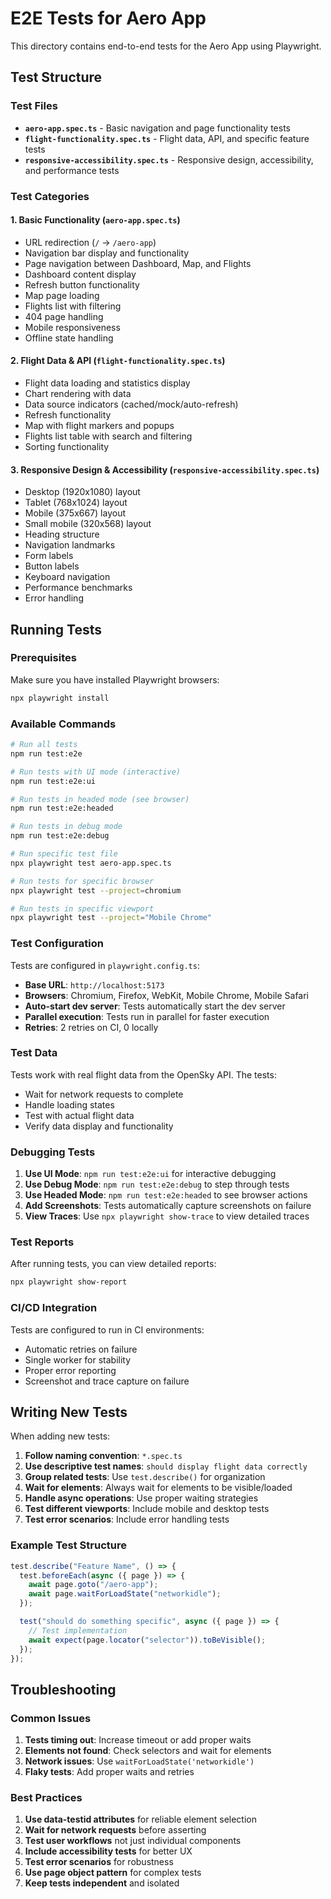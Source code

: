 # E2E Tests for Aero App

This directory contains end-to-end tests for the Aero App using Playwright.

## Test Structure

### Test Files

- **`aero-app.spec.ts`** - Basic navigation and page functionality tests
- **`flight-functionality.spec.ts`** - Flight data, API, and specific feature tests
- **`responsive-accessibility.spec.ts`** - Responsive design, accessibility, and performance tests

### Test Categories

#### 1. Basic Functionality (`aero-app.spec.ts`)

- URL redirection (`/` → `/aero-app`)
- Navigation bar display and functionality
- Page navigation between Dashboard, Map, and Flights
- Dashboard content display
- Refresh button functionality
- Map page loading
- Flights list with filtering
- 404 page handling
- Mobile responsiveness
- Offline state handling

#### 2. Flight Data & API (`flight-functionality.spec.ts`)

- Flight data loading and statistics display
- Chart rendering with data
- Data source indicators (cached/mock/auto-refresh)
- Refresh functionality
- Map with flight markers and popups
- Flights list table with search and filtering
- Sorting functionality

#### 3. Responsive Design & Accessibility (`responsive-accessibility.spec.ts`)

- Desktop (1920x1080) layout
- Tablet (768x1024) layout
- Mobile (375x667) layout
- Small mobile (320x568) layout
- Heading structure
- Navigation landmarks
- Form labels
- Button labels
- Keyboard navigation
- Performance benchmarks
- Error handling

## Running Tests

### Prerequisites

Make sure you have installed Playwright browsers:

```bash
npx playwright install
```

### Available Commands

```bash
# Run all tests
npm run test:e2e

# Run tests with UI mode (interactive)
npm run test:e2e:ui

# Run tests in headed mode (see browser)
npm run test:e2e:headed

# Run tests in debug mode
npm run test:e2e:debug

# Run specific test file
npx playwright test aero-app.spec.ts

# Run tests for specific browser
npx playwright test --project=chromium

# Run tests in specific viewport
npx playwright test --project="Mobile Chrome"
```

### Test Configuration

Tests are configured in `playwright.config.ts`:

- **Base URL**: `http://localhost:5173`
- **Browsers**: Chromium, Firefox, WebKit, Mobile Chrome, Mobile Safari
- **Auto-start dev server**: Tests automatically start the dev server
- **Parallel execution**: Tests run in parallel for faster execution
- **Retries**: 2 retries on CI, 0 locally

### Test Data

Tests work with real flight data from the OpenSky API. The tests:

- Wait for network requests to complete
- Handle loading states
- Test with actual flight data
- Verify data display and functionality

### Debugging Tests

1. **Use UI Mode**: `npm run test:e2e:ui` for interactive debugging
2. **Use Debug Mode**: `npm run test:e2e:debug` to step through tests
3. **Use Headed Mode**: `npm run test:e2e:headed` to see browser actions
4. **Add Screenshots**: Tests automatically capture screenshots on failure
5. **View Traces**: Use `npx playwright show-trace` to view detailed traces

### Test Reports

After running tests, you can view detailed reports:

```bash
npx playwright show-report
```

### CI/CD Integration

Tests are configured to run in CI environments:

- Automatic retries on failure
- Single worker for stability
- Proper error reporting
- Screenshot and trace capture on failure

## Writing New Tests

When adding new tests:

1. **Follow naming convention**: `*.spec.ts`
2. **Use descriptive test names**: `should display flight data correctly`
3. **Group related tests**: Use `test.describe()` for organization
4. **Wait for elements**: Always wait for elements to be visible/loaded
5. **Handle async operations**: Use proper waiting strategies
6. **Test different viewports**: Include mobile and desktop tests
7. **Test error scenarios**: Include error handling tests

### Example Test Structure

```typescript
test.describe("Feature Name", () => {
  test.beforeEach(async ({ page }) => {
    await page.goto("/aero-app");
    await page.waitForLoadState("networkidle");
  });

  test("should do something specific", async ({ page }) => {
    // Test implementation
    await expect(page.locator("selector")).toBeVisible();
  });
});
```

## Troubleshooting

### Common Issues

1. **Tests timing out**: Increase timeout or add proper waits
2. **Elements not found**: Check selectors and wait for elements
3. **Network issues**: Use `waitForLoadState('networkidle')`
4. **Flaky tests**: Add proper waits and retries

### Best Practices

1. **Use data-testid attributes** for reliable element selection
2. **Wait for network requests** before asserting
3. **Test user workflows** not just individual components
4. **Include accessibility tests** for better UX
5. **Test error scenarios** for robustness
6. **Use page object pattern** for complex tests
7. **Keep tests independent** and isolated
